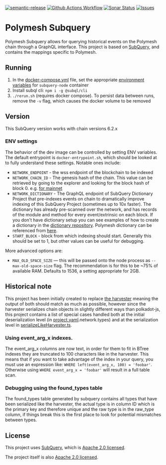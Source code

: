[![semantic-release](https://img.shields.io/badge/%20%20%F0%9F%93%A6%F0%9F%9A%80-semantic--release-e10079.svg)](https://github.com/semantic-release/semantic-release)
[![Github Actions Workflow](https://github.com/PolymeshAssociation/polymesh-subquery/actions/workflows/main.yml/badge.svg)](https://github.com/PolymeshAssociation/polymesh-subquery/actions)
[![Sonar Status](https://sonarcloud.io/api/project_badges/measure?project=PolymeshAssociation_polymesh-subquery&metric=alert_status)](https://sonarcloud.io/summary/new_code?id=PolymeshAssociation_polymesh-subquery)
[![Issues](https://img.shields.io/github/issues/PolymeshAssociation/polymesh-subquery)](https://github.com/PolymeshAssociation/polymesh-subquery/issues)

# Polymesh Subquery

Polymesh Subquery allows for querying historical events on the Polymesh chain through a GraphQL interface. This project is based on [SubQuery](https://github.com/subquery/subql), and contains the mappings specific to Polymesh.

## Running

1. In the [docker-compose.yml](docker-compose.yml) file, set the appropriate [environment variables](#env-settings) for `subquery-node` container
2. Install subql cli: `npm i -g @subql/cli`
3. `./rerun.sh` (requires docker compose). To persist data between runs, remove the `-v` flag, which causes the docker volume to be removed

## Version

This SubQuery version works with chain versions 6.2.x

### ENV settings

The behavior of the dev image can be controlled by setting ENV variables. The default entrypoint is `docker-entrypoint.sh`, which should be looked at to fully understand these settings. Notable ones include:

- `NETWORK_ENDPOINT` - the wss endpoint of the blockchain to be indexed
- `NETWORK_CHAIN_ID` - The genesis hash of the chain. This value can be retrieved by going to the explorer and looking for the block hash of block 0. e.g. [for mainnet](https://mainnet-app.polymesh.network/#/explorer/query/0)
- `NETWORK_DICTIONARY` - The GraphQL endpoint of SubQuery Dictionary Project that pre-indexes events on chain to dramatically improve indexing of this SubQuery Project (sometimes up to 10x faster). The dictionary has already pre-scanned over the network, and has records of the module and method for every event/extrinsic on each block. If you don't have dictionary setup you can see examples of how to create a dictionary in the [dictionary repository](https://github.com/subquery/subql-dictionary). Polymesh dictionary can be referenced from [here](https://github.com/PolymeshAssociation/subql-dictionary).
- `START_BLOCK` - block from which indexing should start. Generally this should be set to 1, but other values can be useful for debugging.

More advanced options are:

- `MAX_OLD_SPACE_SIZE` — this will be passed onto the node process as `--max-old-space-size` flag. The recommendation is for this to be ~75% of available RAM. Defaults to 1536, a setting appropriate for 2GB.

## Historical note

This project has been initially created to replace [the harvester](https://github.com/PolymathNetwork/polkascan-pre-harvester) meaning the output of both should match as much as possible, however since the harvester serializes chain objects in slightly different ways than polkadot-js, this project contains a list of special cases handled both at the initial deserialization level (in [project.yaml](project.yaml).network.types) and at the serialization level in [serializeLikeHarvester.ts](src/mappings/serializeLikeHarvester.ts).

### Using event_arg_x indexes.

The event_arg_x columns are now text, in order for them to fit in BTree indexes they are truncated to 100 characters like in the harvester.
This means that if you want to take advantage of the index in your query, you must use an expression like: `WHERE left(event_arg_x, 100) = 'foobar'`.
Otherwise using `WHERE event_arg_x = 'foobar'` will result in a full table scan.

### Debugging using the found_types table

The found_types table generated by subquery contains all types that have been serialized like the harvester, the actual type is in column ID which is the primary key and therefore unique and the raw type is in the raw_type column, if things break this is the first place to look for potential mismatches between types.

## License

This project uses [SubQuery](https://github.com/subquery/subql), which is [Apache 2.0 licensed](./LICENSE).

The project itself is also [Apache 2.0 licensed](./LICENSE).
